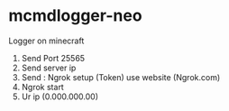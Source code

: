 # mcmdlogger-neo
Logger on minecraft
1. Send Port 25565
2. Send server ip
3. Send : Ngrok setup (Token) use website (Ngrok.com)
4. Ngrok start
5. Ur ip (0.000.000.00)
